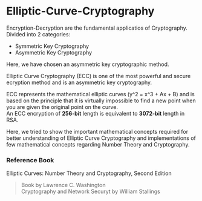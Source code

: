 # Elliptic-Curve-Cryptography

Encryption-Decryption are the fundamental applicatios of Cryptography. Divided into 2 categories:
- Symmetric Key Cryptography
- Asymmetric Key Cryptography

Here, we have chosen an asymmetric key cryptographic method.
 
Elliptic Curve Cryptography (ECC) is one of the most powerful and secure ecryption method and is an asymmetric key cryptography.

ECC represents the mathematical elliptic curves (y^2 = x^3 + Ax + B) and is based on the principle that it is virtually impossible 
to find a new point when you are given the original point on the curve.<br>
An ECC encryption of <b>256-bit</b> length is equivalent to <b>3072-bit</b> length in RSA.

Here, we tried to show the important mathematical concepts required for better understanding of Elliptic Curve Cryptography and 
implementations of few mathematical concepts regarding Number Theory and Cryptography.

### Reference Book
Elliptic Curves: Number Theory and Cryptography, Second Edition
> Book by Lawrence C. Washington <br>
> Cryptography and Network Securyt by William Stallings
